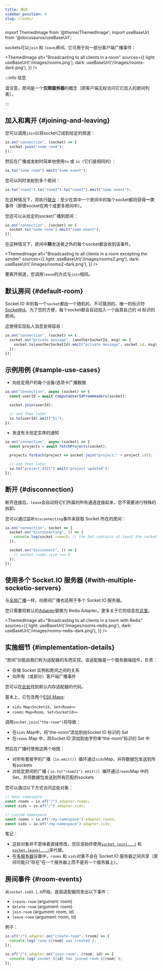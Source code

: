 ```yaml
---
title: 房间
sidebar_position: 4
slug: /rooms/
---
```


import ThemedImage from '@theme/ThemedImage';
import useBaseUrl from '@docusaurus/useBaseUrl';

sockets可以`join` 和 `leave`*房间*。它可用于向一部分客户端广播事件：

<ThemedImage
  alt="Broadcasting to all clients in a room"
  sources={{
    light: useBaseUrl('/images/rooms.png'),
    dark: useBaseUrl('/images/rooms-dark.png'),
  }}
/>

:::info 信息

请注意，房间是一个**仅限服务器**的概念（即客户端无权访问它已加入的房间列表）。

:::

## 加入和离开 {#joining-and-leaving}

您可以调用`join`以将socket订阅到给定的频道：

```js
io.on("connection", (socket) => {
  socket.join("some room");
});
```

然后在广播或发射时简单地使用`to` 或 `in`（它们是相同的）：

```js
io.to("some room").emit("some event");
```

您可以同时发射到多个房间：

```js
io.to("room1").to("room2").to("room3").emit("some event");
```

在这种情况下，将执行<a href="https://en.wikipedia.org/wiki/Union_(set_theory)">联合</a>：至少在其中一个房间中的每个socket都将获得**一次**事件（即使socket在两个或更多房间中）。

您还可以从给定的socket广播到房间：

```js
io.on("connection", (socket) => {
  socket.to("some room").emit("some event");
});
```

在这种情况下，房间中**除**发送者之外的每个socket都会收到该事件。

<ThemedImage
  alt="Broadcasting to all clients in a room excepting the sender"
  sources={{
    light: useBaseUrl('/images/rooms2.png'),
    dark: useBaseUrl('/images/rooms2-dark.png'),
  }}
/>

要离开频道，您调用`leave`的方式与`join`相同。

## 默认房间 {#default-room}

Socket.IO 中的每一个`socket`都由一个随机的、不可猜测的、唯一的标识符[Socket#id](../02-Server/server-socket-instance.md#socketid)。为了您的方便，每个socket都会自动加入一个由其自己的 id 标识的房间。

这使得实现私人消息变得容易：

```js
io.on("connection", (socket) => {
  socket.on("private message", (anotherSocketId, msg) => {
    socket.to(anotherSocketId).emit("private message", socket.id, msg);
  });
});
```

## 示例用例 {#sample-use-cases}

- 向给定用户的每个设备/选项卡广播数据

```js
io.on("connection", async (socket) => {
  const userId = await computeUserIdFromHeaders(socket);

  socket.join(userId);

  // and then later
  io.to(userId).emit("hi");
});
```

- 发送有关给定实体的通知

```js
io.on("connection", async (socket) => {
  const projects = await fetchProjects(socket);

  projects.forEach(project => socket.join("project:" + project.id));

  // and then later
  io.to("project:4321").emit("project updated");
});
```

## 断开 {#disconnection}

断开连接后，`leave`会自动将它们所属的所有通道连接起来，您不需要进行特殊的拆卸。

您可以通过监听`disconnecting`事件来获取 Socket 所在的房间：

```js
io.on("connection", socket => {
  socket.on("disconnecting", () => {
    console.log(socket.rooms); // the Set contains at least the socket ID
  });

  socket.on("disconnect", () => {
    // socket.rooms.size === 0
  });
});
```

## 使用多个 Socket.IO 服务器 {#with-multiple-socketio-servers}

与[全局广播](broadcasting-events.md#with-multiple-socketio-servers)一样，向房间广播也适用于多个 Socket.IO 服务器。

您只需要将默认的[Adapter](../08-Miscellaneous/glossary.md#adapter)替换为 Redis Adapter。更多关于它的信息在[这里](../05-Adapters/adapter-redis.md)。

<ThemedImage
  alt="Broadcasting to all clients in a room with Redis"
  sources={{
    light: useBaseUrl('/images/rooms-redis.png'),
    dark: useBaseUrl('/images/rooms-redis-dark.png'),
  }}
/>

## 实施细节 {#implementation-details}

“房间”功能由我们称为适配器的东西实现。该适配器是一个服务器端组件，负责：

- 存储 Socket 实例和房间之间的关系
- 向所有（或部分）客户端广播事件

您可以在[此处](https://github.com/socketio/socket.io-adapter)找到默认内存适配器的代码。

基本上，它包含两个[ES6 Maps](https://developer.mozilla.org/en-US/docs/Web/JavaScript/Reference/Global_Objects/Map):

- `sids`: `Map<SocketId, Set<Room>>`
- `rooms`: `Map<Room, Set<SocketId>>`

调用`socket.join("the-room")`将导致：

- 在`sids` Map中，将“the-room”添加到由Socket ID 标识的 Set
- 在`rooms` Map 中，将Socket ID 添加到由字符串“the-room”标识的 Set 中

然后在广播时使用这两个地图：

- 对所有套接字的广播（`io.emit()`）循环通过`sids`Map，并将数据包发送到所有sockets
- 对给定房间的广播 ( `io.to("room21").emit()`）循环通过`rooms`Map 中的 Set，并将数据包发送到所有匹配的sockets

您可以通过以下方式访问这些对象：

```js
// main namespace
const rooms = io.of("/").adapter.rooms;
const sids = io.of("/").adapter.sids;

// custom namespace
const rooms = io.of("/my-namespace").adapter.rooms;
const sids = io.of("/my-namespace").adapter.sids;
```

笔记：

- 这些对象并不意味着直接修改，您应该始终使用[`socket.join(...)`](../../server-api.md#socketjoinroom) 和 [`socket.leave(...)`](../../server-api.md#socketleaveroom)来代替。
- 在[多服务器](../02-Server/using-multiple-nodes.md)设置中，`rooms` 和 `sids`对象不会在 Socket.IO 服务器之间共享（房间可能只“存在”在一个服务器上而不是另一个服务器上）。

## 房间事件 {#room-events}

从`socket.io@3.1.0`开始，底层适配器将发出以下事件：

- `create-room` (argument: room)
- `delete-room` (argument: room)
- `join-room` (argument: room, id)
- `leave-room` (argument: room, id)

例子：

```js
io.of("/").adapter.on("create-room", (room) => {
  console.log(`room ${room} was created`);
});

io.of("/").adapter.on("join-room", (room, id) => {
  console.log(`socket ${id} has joined room ${room}`);
});
```
